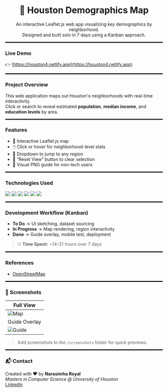 <h1 align="center">🌆 Houston Demographics Map</h1>

<p align="center">An interactive Leaflet.js web app visualizing key demographics by neighborhood.<br>
Designed and built solo in 7 days using a Kanban approach.
</p>

<hr style="border: 1px solid #000000;" />

### Live Demo  
👉 [https://houston4.netlify.app](https://houston4.netlify.app)

<hr style="border: 1px solid #000000;" />

###  Project Overview

This web application maps out Houston's neighborhoods with real-time interactivity.  
Click or search to reveal estimated **population**, **median income**, and **education levels** by area.


<hr style="border: 1px solid #000000;" />

###  Features

- 📍 Interactive Leaflet.js map
- 🖱️ Click or hover for neighborhood-level stats
- 📂 Dropdown to jump to any region
- 🔄 “Reset View” button to clear selection
- 🧭 Visual PNG guide for non-tech users

<hr style="border: 1px solid #000000;" />

###  Technologies Used

<div align="left">
  <img src="https://img.shields.io/badge/HTML5-F16529?style=for-the-badge&logo=html5&logoColor=white" />
  <img src="https://img.shields.io/badge/CSS3-2965F1?style=for-the-badge&logo=css3&logoColor=white" />
  <img src="https://img.shields.io/badge/JavaScript-F7DF1E?style=for-the-badge&logo=javascript&logoColor=black" />
  <img src="https://img.shields.io/badge/Leaflet-199900?style=for-the-badge&logo=leaflet&logoColor=white" />
  <img src="https://img.shields.io/badge/Lucidchart-FF8000?style=for-the-badge&logo=lucidchart&logoColor=white" />
  <img src="https://img.shields.io/badge/GeoJSON-black?style=for-the-badge" />
</div>


<hr style="border: 1px solid #000000;" />

###  Development Workflow (Kanban)

- **To Do** → UI sketching, dataset sourcing  
- **In Progress** → Map rendering, region interactivity  
- **Done** → Guide overlay, mobile test, deployment  

> ⏱ **Time Spent:** ~14–21 hours over 7 days

<hr style="border: 1px solid #000000;" />

### References

- [OpenStreetMap](https://www.openstreetmap.org/)

<hr style="border: 1px solid #000000;" />

### 📸 Screenshots

| Full View | 
|-----------|
| ![Map](./screenshots/full-map.png) | 
| Guide Overlay |
| ![Guide](./screenshots/guide-overlay.png) |

> Add screenshots to the `/screenshots` folder for quick previews.

<hr style="border: 1px solid #000000;" />

### 📬 Contact

Created with ❤️ by **Narasimha Royal**  
_Masters in Computer Science @ University of Houston_  
[LinkedIn](https://www.linkedin.com/in/narasimha31/)


